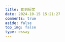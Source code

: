 ```yaml
---
title: 即刻短文
date: 2024-10-15 15:21:27
comments: true
aside: false
top_img: false
type: essay
---
```


